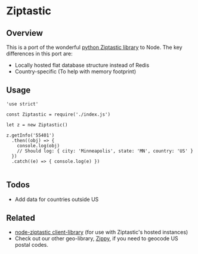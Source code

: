 # Ziptastic

## Overview
This is a port of the wonderful [python Ziptastic library](https://www.getziptastic.com/) to Node.  The key differences in this port are:

* Locally hosted flat database structure instead of Redis
* Country-specific (To help with memory footprint)

## Usage

```
'use strict'

const Ziptastic = require('./index.js')

let z = new Ziptastic()

z.getInfo('55401')
  .then((obj) => {
    console.log(obj)
    // Should log: { city: 'Minneapolis', state: 'MN', country: 'US' }
  })
  .catch((e) => { console.log(e) })
  
```

## Todos

* Add data for countries outside US

## Related

* [node-ziptastic client-library](https://github.com/bendrucker/node-ziptastic) (for use with Ziptastic's hosted instances)
* Check out our other geo-library, [Zippy](https://github.com/PermanentRecord/zippy), if you need to geocode US postal codes.
